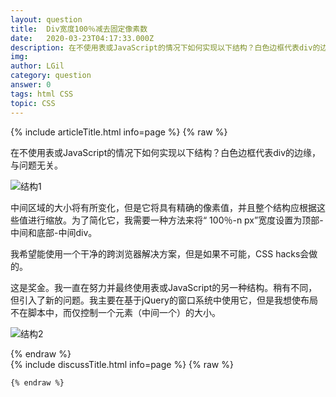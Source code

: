 ```yaml
---
layout: question
title:  Div宽度100％减去固定像素数
date:   2020-03-23T04:17:33.000Z
description: 在不使用表或JavaScript的情况下如何实现以下结构？白色边框代表div的边缘，与问题无关。中间区域的大小将有所变化，但是它将具有精确的像素值...
img: 
author: LGil
category: question
answer: 0
tags: html CSS
topic: CSS
---
```

<div class="article-root">
  <div class="article">
    {% include articleTitle.html info=page %}
    {% raw %}
    <div class="article-content"><p><font style="vertical-align: inherit;"><font style="vertical-align: inherit;">在不使用表或JavaScript的情况下如何实现以下结构？</font><font style="vertical-align: inherit;">白色边框代表div的边缘，与问题无关。</font></font></p>

<p><img src="https://www.samyoc.com//uploads/users/6912/images/thumbnails/1584936925858.png" data-src="https://www.samyoc.com//uploads/users/6912/images/1584936925858.png" alt="结构1"></p>

<p><font style="vertical-align: inherit;"><font style="vertical-align: inherit;">中间区域的大小将有所变化，但是它将具有精确的像素值，并且整个结构应根据这些值进行缩放。</font><font style="vertical-align: inherit;">为了简化它，我需要一种方法来将“ 100％-n px”宽度设置为顶部-中间和底部-中间div。</font></font></p>

<p><font style="vertical-align: inherit;"><font style="vertical-align: inherit;">我希望能使用一个干净的跨浏览器解决方案，但是如果不可能，CSS hacks会做的。</font></font></p>

<p><font style="vertical-align: inherit;"><font style="vertical-align: inherit;">这是奖金。</font><font style="vertical-align: inherit;">我一直在努力并最终使用表或JavaScript的另一种结构。</font><font style="vertical-align: inherit;">稍有不同，但引入了新的问题。</font><font style="vertical-align: inherit;">我主要在基于jQuery的窗口系统中使用它，但是我想使布局不在脚本中，而仅控制一个元素（中间一个）的大小。</font></font></p>

<p><img src="https://www.samyoc.com//uploads/users/6912/images/thumbnails/1584936925860.png" data-src="https://www.samyoc.com//uploads/users/6912/images/1584936925860.png" alt="结构2"></p></div>
    {% endraw %}
  </div>

  <div class="discuss-wrapper">
    {% include discussTitle.html info=page %}
    {% raw %}
    
    {% endraw %}
  </div>
<div>
